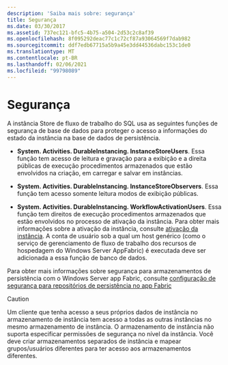 ```yaml
---
description: 'Saiba mais sobre: segurança'
title: Segurança
ms.date: 03/30/2017
ms.assetid: 737ec121-bfc5-4b75-a504-2d53c2c8af39
ms.openlocfilehash: 8f095292deac77c1c72cf87a93064569f7dab982
ms.sourcegitcommit: ddf7edb67715a5b9a45e3dd44536dabc153c1de0
ms.translationtype: MT
ms.contentlocale: pt-BR
ms.lasthandoff: 02/06/2021
ms.locfileid: "99798089"
---
```

# <a name="security"></a>Segurança

A instância Store de fluxo de trabalho do SQL usa as seguintes funções de segurança de base de dados para proteger o acesso a informações do estado da instância na base de dados de persistência.  
  
- **System. Activities. DurableInstancing. InstanceStoreUsers**. Essa função tem acesso de leitura e gravação para a exibição e a direita públicas de execução procedimentos armazenados que estão envolvidos na criação, em carregar e salvar em instâncias.  
  
- **System. Activities. DurableInstancing. InstanceStoreObservers**. Essa função tem acesso somente leitura modos de exibição públicas.  
  
- **System. Activities. DurableInstancing. WorkflowActivationUsers**. Essa função tem direitos de execução procedimentos armazenados que estão envolvidos no processo de ativação da instância. Para obter mais informações sobre a ativação da instância, consulte [ativação da instância](instance-activation.md). A conta de usuário sob a qual um host genérico (como o serviço de gerenciamento de fluxo de trabalho dos recursos de hospedagem do Windows Server AppFabric) é executada deve ser adicionada a essa função de banco de dados.  
  
 Para obter mais informações sobre segurança para armazenamentos de persistência com o Windows Server app Fabric, consulte [configuração de segurança para repositórios de persistência no app Fabric](/previous-versions/appfabric/ff431727(v=azure.10))  
  
> [!CAUTION]
> Um cliente que tenha acesso a seus próprios dados de instância no armazenamento de instância tem acesso a todas as outras instâncias no mesmo armazenamento de instância. O armazenamento de instância não suporta especificar permissões de segurança no nível da instância. Você deve criar armazenamentos separados de instância e mapear grupos/usuários diferentes para ter acesso aos armazenamentos diferentes.
